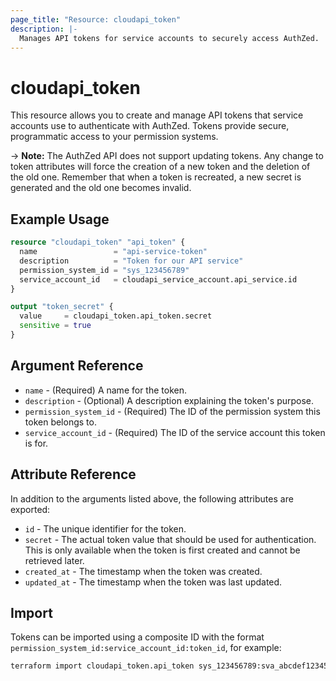 ```yaml
---
page_title: "Resource: cloudapi_token"
description: |-
  Manages API tokens for service accounts to securely access AuthZed.
---
```


# cloudapi_token

This resource allows you to create and manage API tokens that service accounts use to authenticate with AuthZed. Tokens provide secure, programmatic access to your permission systems.

-> **Note:** The AuthZed API does not support updating tokens. Any change to token attributes will force the creation of a new token and the deletion of the old one. Remember that when a token is recreated, a new secret is generated and the old one becomes invalid.

## Example Usage

```terraform
resource "cloudapi_token" "api_token" {
  name                 = "api-service-token"
  description          = "Token for our API service"
  permission_system_id = "sys_123456789"
  service_account_id   = cloudapi_service_account.api_service.id
}

output "token_secret" {
  value     = cloudapi_token.api_token.secret
  sensitive = true
}
```

## Argument Reference

* `name` - (Required) A name for the token.
* `description` - (Optional) A description explaining the token's purpose.
* `permission_system_id` - (Required) The ID of the permission system this token belongs to.
* `service_account_id` - (Required) The ID of the service account this token is for.

## Attribute Reference

In addition to the arguments listed above, the following attributes are exported:

* `id` - The unique identifier for the token.
* `secret` - The actual token value that should be used for authentication. This is only available when the token is first created and cannot be retrieved later.
* `created_at` - The timestamp when the token was created.
* `updated_at` - The timestamp when the token was last updated.

## Import

Tokens can be imported using a composite ID with the format `permission_system_id:service_account_id:token_id`, for example:

```bash
terraform import cloudapi_token.api_token sys_123456789:sva_abcdef123456:tok_987654321
``` 
